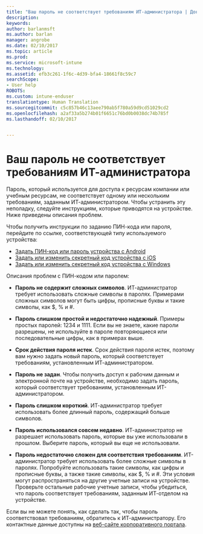 ```yaml
---
title: "Ваш пароль не соответствует требованиям ИТ-администратора | Документы Майкрософт"
description: 
keywords: 
author: barlanmsft
ms.author: barlan
manager: angrobe
ms.date: 02/10/2017
ms.topic: article
ms.prod: 
ms.service: microsoft-intune
ms.technology: 
ms.assetid: efb3c261-1f6c-4d39-bfa4-18661f8c59c7
searchScope:
- User help
ROBOTS: 
ms.custom: intune-enduser
translationtype: Human Translation
ms.sourcegitcommit: c5c857b46c13aee790ab5f780a59d9cd51029cd2
ms.openlocfilehash: a2af33a5b274b01f6651c76bd0b0038dc74b785f
ms.lasthandoff: 02/10/2017


---
```


# <a name="your-password-does-not-meet-your-it-admins-requirements"></a>Ваш пароль не соответствует требованиям ИТ-администратора

Пароль, который используется для доступа к ресурсам компании или учебным ресурсам, не соответствует одному или нескольким требованиям, заданным ИТ-администратором. Чтобы устранить эту неполадку, следуйте инструкциям, которые приводятся на устройстве. Ниже приведены описания проблем.

Чтобы получить инструкции по заданию ПИН-кода или пароля, перейдите по ссылке, соответствующей типу используемого устройства:

- [Задать ПИН-код или пароль устройства с Android](set-your-pin-or-password-android.md)
- [Задать или изменить секретный код устройства с iOS](set-or-change-your-passcode-ios.md)
- [Задать или изменить секретный код устройства с Windows](set-or-change-your-password-windows.md)

Описания проблем с ПИН-кодом или паролем:

- **Пароль не содержит сложных символов**. ИТ-администратор требует использовать сложные символы в паролях. Примерами сложных символов могут быть цифры, прописные буквы и такие символы, как $, % и #.

- **Пароль слишком простой и недостаточно надежный**. Примеры простых паролей: 1234 и 1111. Если вы не знаете, какие пароли разрешены, не используйте в пароле повторяющиеся или последовательные цифры, как в примерах выше.

- **Срок действия пароля истек**. Срок действия пароля истек, поэтому вам нужно задать новый пароль, который соответствует требованиям, установленным ИТ-администратором.

- **Пароль не задан**. Чтобы получить доступ к рабочим данным и электронной почте на устройстве, необходимо задать пароль, который соответствует требованиям, установленным ИТ-администратором.

- **Пароль слишком короткий**. ИТ-администратор требует использовать более длинный пароль, содержащий больше символов.

- **Пароль использовался совсем недавно**. ИТ-администратор не разрешает использовать пароль, которые вы уже использовали в прошлом. Выберите пароль, который вы еще не использовали.

- **Пароль недостаточно сложен для соответствия требованиям**. ИТ-администратор требует использовать более сложные символы в паролях. Попробуйте использовать такие символы, как цифры и прописные буквы, а также такие символы, как $, % и #. Эти условия могут распространяться на другие учетные записи на устройстве. Проверьте остальные рабочие учетные записи, чтобы убедиться, что пароль соответствует требованиям, заданным ИТ-отделом на устройстве.

Если вы не можете понять, как сделать так, чтобы пароль соответствовал требованиям, обратитесь к ИТ-администратору. Его контактные данные доступны на [веб-сайте корпоративного портала](http://portal.manage.microsoft.com).

